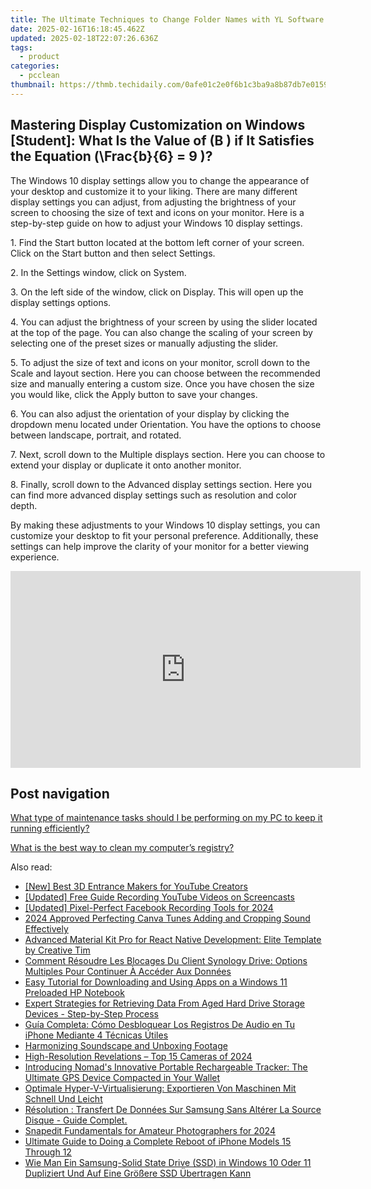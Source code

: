 ```yaml
---
title: The Ultimate Techniques to Change Folder Names with YL Software Solutions - Mastered by YL Computing
date: 2025-02-16T16:18:45.462Z
updated: 2025-02-18T22:07:26.636Z
tags:
  - product
categories:
  - pcclean
thumbnail: https://thmb.techidaily.com/0afe01c2e0f6b1c3ba9a8b87db7e0159921da64d28f55d619b92fd6d20b9c57c.jpg
---
```


## Mastering Display Customization on Windows [Student]: What Is the Value of \(B \) if It Satisfies the Equation \(\Frac{b}{6} = 9 \)?

The Windows 10 display settings allow you to change the appearance of your desktop and customize it to your liking. There are many different display settings you can adjust, from adjusting the brightness of your screen to choosing the size of text and icons on your monitor. Here is a step-by-step guide on how to adjust your Windows 10 display settings. 

1\. Find the Start button located at the bottom left corner of your screen. Click on the Start button and then select Settings.

2\. In the Settings window, click on System.

3\. On the left side of the window, click on Display. This will open up the display settings options. 

4\. You can adjust the brightness of your screen by using the slider located at the top of the page. You can also change the scaling of your screen by selecting one of the preset sizes or manually adjusting the slider.

5\. To adjust the size of text and icons on your monitor, scroll down to the Scale and layout section. Here you can choose between the recommended size and manually entering a custom size. Once you have chosen the size you would like, click the Apply button to save your changes.

6\. You can also adjust the orientation of your display by clicking the dropdown menu located under Orientation. You have the options to choose between landscape, portrait, and rotated.

7\. Next, scroll down to the Multiple displays section. Here you can choose to extend your display or duplicate it onto another monitor.

8\. Finally, scroll down to the Advanced display settings section. Here you can find more advanced display settings such as resolution and color depth. 

By making these adjustments to your Windows 10 display settings, you can customize your desktop to fit your personal preference. Additionally, these settings can help improve the clarity of your monitor for a better viewing experience.

<!-- affiliate ads begin -->
<iframe width="560" height="315" src="https://www.youtube.com/embed/GBWcw6rXIdg?si=Tlue44bW-bPA4tH9" title="YouTube video player" frameborder="0" allow="accelerometer; autoplay; clipboard-write; encrypted-media; gyroscope; picture-in-picture; web-share" referrerpolicy="strict-origin-when-cross-origin" allowfullscreen></iframe>
<!-- affiliate ads end -->

## Post navigation

[What type of maintenance tasks should I be performing on my PC to keep it running efficiently?](https://tools.techidaily.com/pcclean/products/)

[What is the best way to clean my computer’s registry?](https://tools.techidaily.com/pcclean/products/)

<ins class="adsbygoogle"
     style="display:block"
     data-ad-format="autorelaxed"
     data-ad-client="ca-pub-7571918770474297"
     data-ad-slot="1223367746"></ins>

<ins class="adsbygoogle"
     style="display:block"
     data-ad-client="ca-pub-7571918770474297"
     data-ad-slot="8358498916"
     data-ad-format="auto"
     data-full-width-responsive="true"></ins>

<span class="atpl-alsoreadstyle">Also read:</span>
<div><ul>
<li><a href="https://youtube-web.techidaily.com/est-3d-entrance-makers-for-youtube-creators/"><u>[New] Best 3D Entrance Makers for YouTube Creators</u></a></li>
<li><a href="https://facebook-video-share.techidaily.com/updated-free-guide-recording-youtube-videos-on-screencasts/"><u>[Updated] Free Guide Recording YouTube Videos on Screencasts</u></a></li>
<li><a href="https://facebook-videos.techidaily.com/updated-pixel-perfect-facebook-recording-tools-for-2024/"><u>[Updated] Pixel-Perfect Facebook Recording Tools for 2024</u></a></li>
<li><a href="https://extra-skills.techidaily.com/2024-approved-perfecting-canva-tunes-adding-and-cropping-sound-effectively/"><u>2024 Approved Perfecting Canva Tunes Adding and Cropping Sound Effectively</u></a></li>
<li><a href="https://fox-zero.techidaily.com/advanced-material-kit-pro-for-react-native-development-elite-template-by-creative-tim/"><u>Advanced Material Kit Pro for React Native Development: Elite Template by Creative Tim</u></a></li>
<li><a href="https://win-hot.techidaily.com/comment-resoudre-les-blocages-du-client-synology-drive-options-multiples-pour-continuer-a-acceder-aux-donnees/"><u>Comment Résoudre Les Blocages Du Client Synology Drive: Options Multiples Pour Continuer À Accéder Aux Données</u></a></li>
<li><a href="https://win-hot.techidaily.com/easy-tutorial-for-downloading-and-using-apps-on-a-windows-11-preloaded-hp-notebook/"><u>Easy Tutorial for Downloading and Using Apps on a Windows 11 Preloaded HP Notebook</u></a></li>
<li><a href="https://win-hot.techidaily.com/expert-strategies-for-retrieving-data-from-aged-hard-drive-storage-devices-step-by-step-process/"><u>Expert Strategies for Retrieving Data From Aged Hard Drive Storage Devices - Step-by-Step Process</u></a></li>
<li><a href="https://win-hot.techidaily.com/guia-completa-como-desbloquear-los-registros-de-audio-en-tu-iphone-mediante-4-tecnicas-utiles/"><u>Guía Completa: Cómo Desbloquear Los Registros De Audio en Tu iPhone Mediante 4 Técnicas Útiles</u></a></li>
<li><a href="https://vp-tips.techidaily.com/harmonizing-soundscape-and-unboxing-footage/"><u>Harmonizing Soundscape and Unboxing Footage</u></a></li>
<li><a href="https://extra-resources.techidaily.com/high-resolution-revelations-top-15-cameras-of-2024/"><u>High-Resolution Revelations – Top 15 Cameras of 2024</u></a></li>
<li><a href="https://hardware-reviews.techidaily.com/introducing-nomads-innovative-portable-rechargeable-tracker-the-ultimate-gps-device-compacted-in-your-wallet/"><u>Introducing Nomad's Innovative Portable Rechargeable Tracker: The Ultimate GPS Device Compacted in Your Wallet</u></a></li>
<li><a href="https://win-hot.techidaily.com/optimale-hyper-v-virtualisierung-exportieren-von-maschinen-mit-schnell-und-leicht/"><u>Optimale Hyper-V-Virtualisierung: Exportieren Von Maschinen Mit Schnell Und Leicht</u></a></li>
<li><a href="https://win-hot.techidaily.com/resolution-transfert-de-donnees-sur-samsung-sans-alterer-la-source-disque-guide-complet/"><u>Résolution : Transfert De Données Sur Samsung Sans Altérer La Source Disque - Guide Complet.</u></a></li>
<li><a href="https://extra-approaches.techidaily.com/snapedit-fundamentals-for-amateur-photographers-for-2024/"><u>Snapedit Fundamentals for Amateur Photographers for 2024</u></a></li>
<li><a href="https://win-hot.techidaily.com/ultimate-guide-to-doing-a-complete-reboot-of-iphone-models-15-through-12/"><u>Ultimate Guide to Doing a Complete Reboot of iPhone Models 15 Through 12</u></a></li>
<li><a href="https://win-hot.techidaily.com/wie-man-ein-samsung-solid-state-drive-ssd-in-windows-10-oder-11-dupliziert-und-auf-eine-grossere-ssd-ubertragen-kann/"><u>Wie Man Ein Samsung-Solid State Drive (SSD) in Windows 10 Oder 11 Dupliziert Und Auf Eine Größere SSD Übertragen Kann</u></a></li>
</ul></div>


